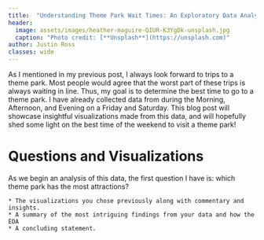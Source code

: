 ```yaml
---
title:  "Understanding Theme Park Wait Times: An Exploratory Data Analysis"
header:
  image: assets/images/heather-maguire-QIUR-K3YgDk-unsplash.jpg
  caption: "Photo credit: [**Unsplash**](https://unsplash.com)"
author: Justin Ross
classes: wide
---
```


As I mentioned in my previous post, I always look forward to trips to a theme park. Most people would agree that the worst part of these trips is always waiting in line. Thus, my goal is to determine the best time to go to a theme park. I have already collected data from during the Morning, Afternoon, and Evening on a Friday and Saturday. This blog post will showcase insightful visualizations made from this data, and will hopefully shed some light on the best time of the weekend to visit a theme park!

# Questions and Visualizations

As we begin an analysis of this data, the first question I have is: which theme park has the most attractions?


    * The visualizations you chose previously along with commentary and insights.
    * A summary of the most intriguing findings from your data and how the EDA
    * A concluding statement.
